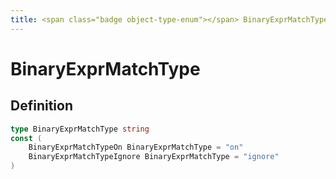 ```yaml
---
title: <span class="badge object-type-enum"></span> BinaryExprMatchType
---
```

# <span class="badge object-type-enum"></span> BinaryExprMatchType

## Definition

```go
type BinaryExprMatchType string
const (
	BinaryExprMatchTypeOn BinaryExprMatchType = "on"
	BinaryExprMatchTypeIgnore BinaryExprMatchType = "ignore"
)

```
